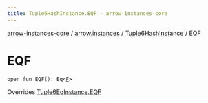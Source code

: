 ```yaml
---
title: Tuple6HashInstance.EQF - arrow-instances-core
---
```


[arrow-instances-core](../../index.html) / [arrow.instances](../index.html) / [Tuple6HashInstance](index.html) / [EQF](./-e-q-f.html)

# EQF

`open fun EQF(): Eq<`[`F`](index.html#F)`>`

Overrides [Tuple6EqInstance.EQF](../-tuple6-eq-instance/-e-q-f.html)

